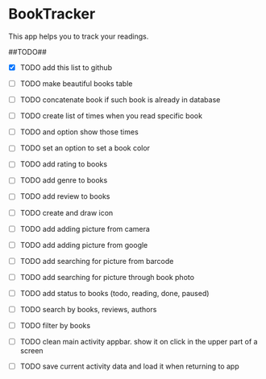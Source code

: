 # BookTracker
This app helps you to track your readings.

##TODO##
- [x] TODO add this list to github
- [ ] TODO make beautiful books table
- [ ] TODO concatenate book if such book is already in database
- [ ] TODO create list of times when you read specific book
- [ ] TODO and option show those times
- [ ] TODO set an option to set a book color
- [ ] TODO add rating to books
- [ ] TODO add genre to books
- [ ] TODO add review to books
- [ ] TODO create and draw icon
- [ ] TODO add adding picture from camera
- [ ] TODO add adding picture from google
- [ ] TODO add searching for picture from barcode
- [ ] TODO add searching for picture through book photo
- [ ] TODO add status to books (todo, reading, done, paused)
- [ ] TODO search by books, reviews, authors
- [ ] TODO filter by books
- [ ] TODO clean main activity appbar. show it on click in the upper part of a screen
- [ ] TODO save current activity data and load it when returning to app


